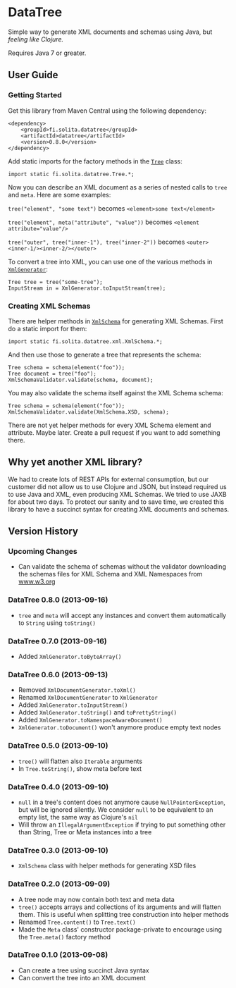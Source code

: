 
DataTree
========

Simple way to generate XML documents and schemas using Java, but *feeling
like Clojure.*

Requires Java 7 or greater.


User Guide
----------

### Getting Started

Get this library from Maven Central using the following dependency:

```
<dependency>
    <groupId>fi.solita.datatree</groupId>
    <artifactId>datatree</artifactId>
    <version>0.8.0</version>
</dependency>
```

Add static imports for the factory methods in the [`Tree`][Tree] class:

```
import static fi.solita.datatree.Tree.*;
```

Now you can describe an XML document as a series of nested calls to `tree` and
`meta`. Here are some examples:

`tree("element", "some text")` becomes `<element>some text</element>`

`tree("element", meta("attribute", "value"))` becomes `<element attribute="value"/>`

`tree("outer", tree("inner-1"), tree("inner-2"))` becomes `<outer><inner-1/><inner-2/></outer>`

To convert a tree into XML, you can use one of the various methods in [`XmlGenerator`][XmlGenerator]:

```
Tree tree = tree("some-tree");
InputStream in = XmlGenerator.toInputStream(tree);
```

[Tree]: https://github.com/solita/datatree/blob/master/src/main/java/fi/solita/datatree/Tree.java
[XmlGenerator]: https://github.com/solita/datatree/blob/master/src/main/java/fi/solita/datatree/xml/XmlGenerator.java


### Creating XML Schemas

There are helper methods in [`XmlSchema`][XmlSchema] for generating XML
Schemas. First do a static import for them:

```
import static fi.solita.datatree.xml.XmlSchema.*;
```

And then use those to generate a tree that represents the schema:

```
Tree schema = schema(element("foo"));
Tree document = tree("foo");
XmlSchemaValidator.validate(schema, document);
```

You may also validate the schema itself against the XML Schema schema:

```
Tree schema = schema(element("foo"));
XmlSchemaValidator.validate(XmlSchema.XSD, schema);
```

There are not yet helper methods for every XML Schema element and attribute.
Maybe later. Create a pull request if you want to add something there.

[XmlSchema]: https://github.com/solita/datatree/blob/master/src/main/java/fi/solita/datatree/xml/XmlSchema.java


Why yet another XML library?
----------------------------

We had to create lots of REST APIs for external consumption, but our customer
did not allow us to use Clojure and JSON, but instead required us to use Java
and XML, even producing XML Schemas. We tried to use JAXB for about two days.
To protect our sanity and to save time, we created this library to have a
succinct syntax for creating XML documents and schemas.


Version History
---------------

### Upcoming Changes

- Can validate the schema of schemas without the validator downloading the
schemas files for XML Schema and XML Namespaces from www.w3.org

### DataTree 0.8.0 (2013-09-16)

- `tree` and `meta` will accept any instances and convert them automatically
to `String` using `toString()`

### DataTree 0.7.0 (2013-09-16)

- Added `XmlGenerator.toByteArray()`

### DataTree 0.6.0 (2013-09-13)

- Removed `XmlDocumentGenerator.toXml()`
- Renamed `XmlDocumentGenerator` to `XmlGenerator`
- Added `XmlGenerator.toInputStream()`
- Added `XmlGenerator.toString()` and `toPrettyString()`
- Added `XmlGenerator.toNamespaceAwareDocument()`
- `XmlGenerator.toDocument()` won't anymore produce empty text nodes

### DataTree 0.5.0 (2013-09-10)

- `tree()` will flatten also `Iterable` arguments
- In `Tree.toString()`, show meta before text

### DataTree 0.4.0 (2013-09-10)

- `null` in a tree's content does not anymore cause `NullPointerException`,
but will be ignored silently. We consider `null` to be equivalent to an empty
list, the same way as Clojure's `nil`
- Will throw an `IllegalArgumentException` if trying to put something other
than String, Tree or Meta instances into a tree

### DataTree 0.3.0 (2013-09-10)

- `XmlSchema` class with helper methods for generating XSD files

### DataTree 0.2.0 (2013-09-09)

- A tree node may now contain both text and meta data
- `tree()` accepts arrays and collections of its arguments and will flatten
them. This is useful when splitting tree construction into helper methods
- Renamed `Tree.content()` to `Tree.text()`
- Made the `Meta` class' constructor package-private to encourage using the
`Tree.meta()` factory method

### DataTree 0.1.0 (2013-09-08)

- Can create a tree using succinct Java syntax
- Can convert the tree into an XML document
